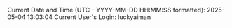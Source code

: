 Current Date and Time (UTC - YYYY-MM-DD HH:MM:SS formatted): 2025-05-04 13:03:04
Current User's Login: luckyaiman
